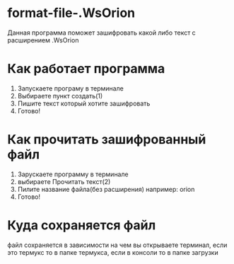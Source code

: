 # format-file-.WsOrion
Данная программа поможет зашифровать какой либо текст с расширением .WsOrion

# Как работает программа 
1. Запускаете програму в терминале
2. Выбираете пункт создать(1)
3. Пишите текст который хотите зашифровать
4. Готово!

# Как прочитать зашифрованный файл
1. Зарускаете программу в терминале
2. выбираете Прочитать текст(2)
3. Пилите название файла(без расширения) например: orion
4. Готово!


# Куда сохраняется файл
файл сохраняется в зависимости на чем вы открываете терминал, если это термукс то в папке термукса, если в консоли то в папке загрузки 
